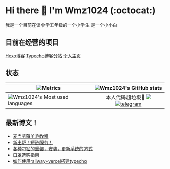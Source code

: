 # Hi there 👋 I'm Wmz1024 (:octocat:)
我是一个目前在读小学五年级的一个小学生 是一个小小白
## 目前在经营的项目
[Hexo博客](https://blog.w03.cc)
[Typecho博客分站](https://tc.w03.cc)
[个人主页](https://w03.cc)

## 状态

| ![Metrics](https://metrics.lecoq.io/wmz1024?template=classic&config.timezone=Asia%2FShanghai) | ![Wmz1024's GitHub stats](https://github-readme-stats.vercel.app/api?username=wmz1024) |
| ------------------------------------------------------------ | :----------------------------------------------------------: |
| ![Wmz1024's Most used languages](https://github-readme-stats.vercel.app/api/top-langs/?username=wmz1024&layout=compact&hide_border=true&langs_count=10) | 本人代码超垃圾🤦 ![](https://visitor-badge.glitch.me/badge?page_id=wmz1024)[![telegram](https://u1.877771.xyz/wfile/images/%E4%B8%8B%E8%BD%BD.svg)](https://t.me/wlogchatbot) |


## 最新博文！
<!-- BLOG-POST-LIST:START -->
- [麦当劳薅羊毛教程](http://blog.w03.cc/p/2022/98810489.html)
- [新出炉！短链服务！](http://blog.w03.cc/p/2022/4e8a11bc.html)
- [各种刁钻的重装，安装，更新系统的方式](http://blog.w03.cc/p/2022/5fd97686.html)
- [口罩选购指南](http://blog.w03.cc/p/2022/71e2d223.html)
- [如何使用railway+vercel搭建typecho](http://blog.w03.cc/p/2022/f96e98b0.html)
<!-- BLOG-POST-LIST:END -->
